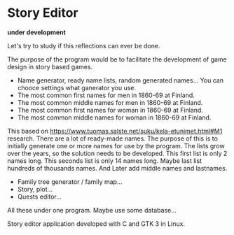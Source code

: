 <h1>Story Editor</h1>

<b>under development</b>

Let's try to study if this reflections can ever be done.

The purpose of the program would be to facilitate the development of game design in story based games.

* Name generator, ready name lists, random generated names... You can chooce settings what ganerator you use.
* The most common first names for men in 1860-69 at Finland. 
* The most common middle names for men in 1860-69 at Finland.
* The most common first names for woman in 1860-69 at Finland. 
* The most common middle names for woman in 1860-69 at Finland.

This based on https://www.tuomas.salste.net/suku/kela-etunimet.html#M1 research. There are a lot of ready-made names.
The purpose of this is to initially generate one or more names for use by the program. 
The lists grow over the years, so the solution needs to be developed. This first list is only 2 names long. This seconds    list is only 14 names long. Maybe last list hundreds of thousands names. And Later add middle names and lastnames. 

* Family tree generator / family map...
* Story, plot...
* Quests editor...

All these under one program. Maybe use some database...



Story editor application developed with C and GTK 3 in Linux.
